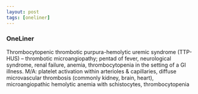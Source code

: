 ```yaml
---
layout: post
tags: [oneliner]
---
```



### OneLiner

Thrombocytopenic thrombotic purpura-hemolytic uremic syndrome (TTP-HUS) – thrombotic microangiopathy; pentad of fever, neurological syndrome, renal failure, anemia, thrombocytopenia in the setting of a GI illness. M/A: platelet activation within arterioles & capillaries, diffuse microvascular thrombosis (commonly kidney, brain, heart), microangiopathic hemolytic anemia with schistocytes, thrombocytopenia
